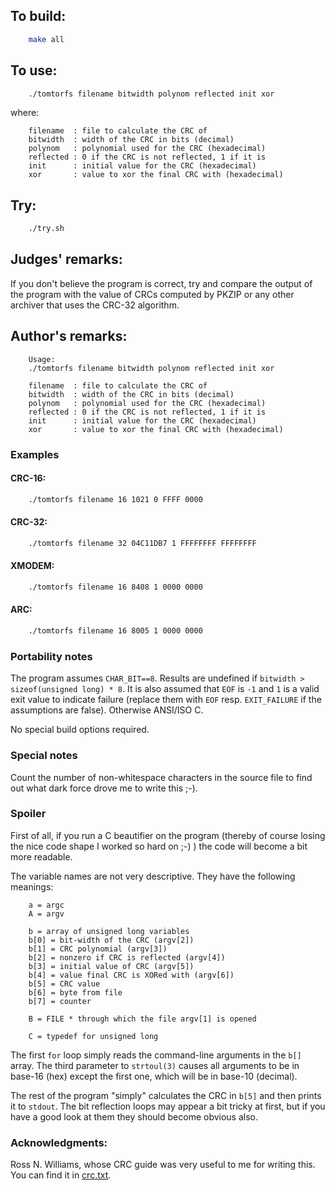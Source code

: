 ## To build:

```sh
    make all
```


## To use:

```sh
    ./tomtorfs filename bitwidth polynom reflected init xor
```

where:

```
    filename  : file to calculate the CRC of
    bitwidth  : width of the CRC in bits (decimal)
    polynom   : polynomial used for the CRC (hexadecimal)
    reflected : 0 if the CRC is not reflected, 1 if it is
    init      : initial value for the CRC (hexadecimal)
    xor       : value to xor the final CRC with (hexadecimal)
```


## Try:

```sh
    ./try.sh
```


## Judges' remarks:

If you don't believe the program is correct, try and compare the output
of the program with the value of CRCs computed by PKZIP or any other
archiver that uses the CRC-32 algorithm.


## Author's remarks:

```
    Usage:
    ./tomtorfs filename bitwidth polynom reflected init xor

    filename  : file to calculate the CRC of
    bitwidth  : width of the CRC in bits (decimal)
    polynom   : polynomial used for the CRC (hexadecimal)
    reflected : 0 if the CRC is not reflected, 1 if it is
    init      : initial value for the CRC (hexadecimal)
    xor       : value to xor the final CRC with (hexadecimal)
```

### Examples


#### CRC-16:

```sh
    ./tomtorfs filename 16 1021 0 FFFF 0000
```


#### CRC-32:


```sh
    ./tomtorfs filename 32 04C11DB7 1 FFFFFFFF FFFFFFFF
```


#### XMODEM:

```sh
    ./tomtorfs filename 16 8408 1 0000 0000
```


#### ARC:

```sh
    ./tomtorfs filename 16 8005 1 0000 0000
```


### Portability notes

The program assumes `CHAR_BIT==8`. Results are undefined if `bitwidth >
sizeof(unsigned long) * 8`. It is also assumed that `EOF` is `-1` and `1` is a
valid exit value to indicate failure (replace them with `EOF` resp.
`EXIT_FAILURE` if the assumptions are false). Otherwise ANSI/ISO C.

No special build options required.


### Special notes

Count the number of non-whitespace characters in the source
file to find out what dark force drove me to write this ;-).


### Spoiler

First of all, if you run a C beautifier on the program (thereby of course losing
the nice code shape I worked so hard on ;-) ) the code will become a bit more
readable.

The variable names are not very descriptive. They have the
following meanings:

```
    a = argc
    A = argv

    b = array of unsigned long variables
	b[0] = bit-width of the CRC (argv[2])
	b[1] = CRC polynomial (argv[3])
	b[2] = nonzero if CRC is reflected (argv[4])
	b[3] = initial value of CRC (argv[5])
	b[4] = value final CRC is XORed with (argv[6])
	b[5] = CRC value
	b[6] = byte from file
	b[7] = counter

    B = FILE * through which the file argv[1] is opened

    C = typedef for unsigned long
```

The first `for` loop simply reads the command-line arguments
in the `b[]` array. The third parameter to `strtoul(3)` causes
all arguments to be in base-16 (hex) except the first one,
which will be in base-10 (decimal).

The rest of the program "simply" calculates the CRC in `b[5]`
and then prints it to `stdout`. The bit reflection loops may
appear a bit tricky at first, but if you have a good look
at them they should become obvious also.

###  Acknowledgments:

Ross N. Williams, whose CRC guide was very useful to me
for writing this. You can find it in [crc.txt](crc.txt).


<!--

    Copyright © 1984-2024 by Landon Curt Noll. All Rights Reserved.

    You are free to share and adapt this file under the terms of this license:

	Creative Commons Attribution-ShareAlike 4.0 International (CC BY-SA 4.0)

    For more information, see:

	https://creativecommons.org/licenses/by-sa/4.0/

-->
